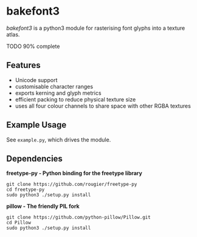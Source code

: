 # bakefont3 #

*bakefont3* is a python3 module for rasterising font glyphs into a texture
atlas.

TODO 90% complete


## Features

* Unicode support
* customisable character ranges
* exports kerning and glyph metrics
* efficient packing to reduce physical texture size
* uses all four colour channels to share space with other RGBA textures


## Example Usage

See `example.py`, which drives the module.



## Dependencies ##

**freetype-py - Python binding for the freetype library**

    git clone https://github.com/rougier/freetype-py
    cd freetype-py
    sudo python3 ./setup.py install

**pillow - The friendly PIL fork**

    git clone https://github.com/python-pillow/Pillow.git
    cd Pillow
    sudo python3 ./setup.py install

